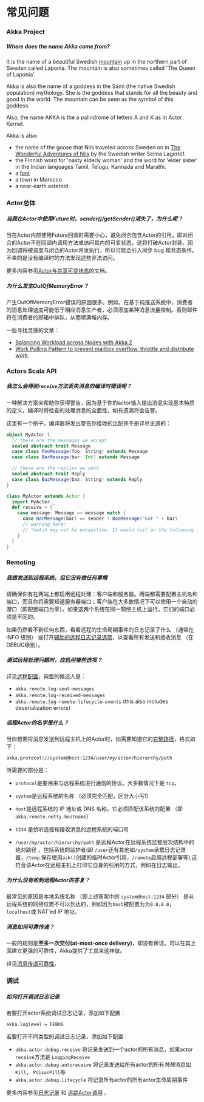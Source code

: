 # 常见问题

### Akka Project

##### Where does the name Akka come from?

It is the name of a beautiful Swedish [mountain](https://lh4.googleusercontent.com/-z28mTALX90E/UCOsd249TdI/AAAAAAAAAB0/zGyNNZla-zY/w442-h331/akka-beautiful-panorama.jpg)
up in the northern part of Sweden called Laponia. The mountain is also sometimes
called 'The Queen of Laponia'.

Akka is also the name of a goddess in the Sámi (the native Swedish population)
mythology. She is the goddess that stands for all the beauty and good in the
world. The mountain can be seen as the symbol of this goddess.

Also, the name AKKA is the a palindrome of letters A and K as in Actor Kernel.

Akka is also:

* the name of the goose that Nils traveled across Sweden on in [The Wonderful Adventures of Nils](http://en.wikipedia.org/wiki/The_Wonderful_Adventures_of_Nils) by the Swedish writer Selma Lagerlöf.
* the Finnish word for 'nasty elderly woman' and the word for 'elder sister' in the Indian languages Tamil, Telugu, Kannada and Marathi.
* a [font](http://www.dafont.com/akka.font)
* a town in Morocco
* a near-earth asteroid

### Actor总体
##### 当我在Actor中使用Future时，sender()/getSender()消失了，为什么呢？
当在Actor内部使用Future回调时需要小心，避免闭合包含Actor的引用，即对闭合的Actor不在回调内调用方法或访问其内的可变状态。这将打破Actor封装，因为回调将被调度与闭合的Actor并发执行，所以可能会引入同步 bug 和竞态条件。不幸的是没有编译时的方法发现这些非法访问。

更多内容参见[Actor与共享可变状态](../chapter2/07_akka_and_the_java_memory_model.md#jmm-shared-state)的文档。

##### 为什么发生OutOfMemoryError？
产生OutOfMemoryError错误的原因很多。例如，在基于纯推送系统中，消费者的消息处理速度可能低于相应消息生产者，必须添加某种消息流量控制。否则邮件将在消费者的邮箱中排队，从而填满堆内存。

一些寻找灵感的文章：

* [Balancing Workload across Nodes with Akka 2](http://letitcrash.com/post/29044669086/balancing-workload-across-nodes-with-akka-2)
* [Work Pulling Pattern to prevent mailbox overflow, throttle and distribute work](http://www.michaelpollmeier.com/akka-work-pulling-pattern/)

### Actors Scala API

##### 我怎么会得到`receive`方法丢失消息的编译时错误呢？

一种解决方案来帮助你获得警告，因为基于你的actor输入输出消息实现基本特质的定义，编译时将检查的处理消息的全面性，如有遗漏将会告警。

这里有一个例子，编译器将发出警告你接收的比配并不是详尽无遗的：

```scala
object MyActor {
  // these are the messages we accept
  sealed abstract trait Message
  case class FooMessage(foo: String) extends Message
  case class BarMessage(bar: Int) extends Message

  // these are the replies we send
  sealed abstract trait Reply
  case class BazMessage(baz: String) extends Reply
}

class MyActor extends Actor {
  import MyActor._
  def receive = {
    case message: Message => message match {
      case BarMessage(bar) => sender ! BazMessage("Got " + bar)
      // warning here:
      // "match may not be exhaustive. It would fail on the following input: FooMessage(_)"
    }
  }
}
```

### Remoting

##### 我想发送到远程系统，但它没有做任何事情

请确保你有在两端上都启用远程处理：客户端和服务器。两端都需要配置主机名和端口，而且你将需要知道服务器端口；客户端在大多数情况下可以使用一个自动的港口（即配置端口为零）。如果这两个系统在同一网络主机上运行，它们的端口必须是不同的。

如果仍然看不到任何东西，看看远程的生命周期事件的日志记录了什么 （通常在 INFO 级别） 或打开[辅助的远程日志记录选项](../chapter6/02_logging.md#logging-remote-java)，以查看所有发送和接收消息 （在DEBUG级别）。

##### 调试远程处理问题时，应启用哪些选项？
详见[远程配置](../chapter5/03_remoting.md#remote-configuration-scala)，典型的候选人是：

* `akka.remote.log-sent-messages`
* `akka.remote.log-received-messages`
* `akka.remote.log-remote-lifecycle-events` (this also includes deserialization errors)

##### 远程Actor的名字是什么？
当你想要将消息发送到远程主机上的Actor时，你需要知道它的[完整路径](../chapter2/05_actor_references_paths_and_addresses.md#addressing)，格式如下：

    akka.protocol://system@host:1234/user/my/actor/hierarchy/path

所需要的部分是：

* ``protocol``是要用来与远程系统进行通信的协议。大多数情况下是 `tcp`。

* ``system``是远程系统的名称 （必须完全匹配，区分大小写!)

* ``host``是远程系统的 IP 地址或 DNS 名称，它必须匹配该系统的配置 （即 `akka.remote.netty.hostname`）

* ``1234`` 是侦听连接和接收消息的远程系统的端口号

* ``/user/my/actor/hierarchy/path`` 是远程Actor在远程系统监督层次结构中的绝对路径 ，包括系统的监护者(即 ``/user``还有其他如``/system``承载日志记录器，``/temp`` 保存使用``ask()``创建的临时Actor引用，`/remote`启用远程部署等);这符合该Actor在远程主机上打印它自身的引用的方式，例如在日志输出。

##### 为什么没有收到远程Actor的答复？
最常见的原因是本地系统名称 （即上述答案中的 ``system@host:1234`` 部分） 是从远程系统的网络位置不可以到达的，例如因为``host``被配置为为``0.0.0.0``，``localhost``或 NAT'ed IP 地址。

##### 消息如何可靠传递？
一般的规则是**至多一次交付(at-most-once delivery)**，即没有保证。可以在其上面建立更强的可靠性，Akka提供了工具来这样做。

详见[消息传递可靠性](../chapter2/08_message_delivery_reliability.md#message-delivery-reliability)。

### 调试

##### 如何打开调试日志记录
若要打开actor系统调试日志记录，添加如下配置：

    akka.loglevel = DEBUG

若要打开不同类型的调试日志记录，添加如下配置：

* ``akka.actor.debug.receive`` 将记录发送到一个actor的所有消息，如果actor `receive`方法是 ``LoggingReceive``
* ``akka.actor.debug.autoreceive`` 将记录发送给所有actor的所有*特殊*消息如``Kill``， ``PoisonPill``等
* ``akka.actor.debug.lifecycle`` 将记录所有actor的所有actor生命周期事件

更多内容参见[日志记录](../chapter6/02_logging.md#logging-scala) 和 [追踪Actor调用](../chapter3/09_testing_actor_systems.md#actor-logging-scala) 。